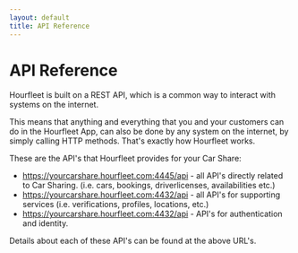 ```yaml
---
layout: default
title: API Reference
---
```


# API Reference

Hourfleet is built on a REST API, which is a common way to interact with systems on the internet.

This means that anything and everything that you and your customers can do in the Hourfleet App, can also be done by any system on the internet, by simply calling HTTP methods. That's exactly how Hourfleet works.

These are the API's that Hourfleet provides for your Car Share:

- https://yourcarshare.hourfleet.com:4445/api - all API's directly related to Car Sharing. (i.e. cars, bookings, driverlicenses, availabilities etc.)
- https://yourcarshare.hourfleet.com:4432/api - all API's for supporting services (i.e. verifications, profiles, locations, etc.)
- https://yourcarshare.hourfleet.com:4432/api - API's for authentication and identity.

Details about each of these API's can be found at the above URL's.

